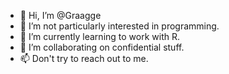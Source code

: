 - 👋 Hi, I’m @Graagge
- 👀 I’m not particularly interested in programming.
- 🌱 I’m currently learning to work with R.
- 💞️ I’m collaborating on confidential stuff.
- 📫 Don't try to reach out to me.

<!---
Graagge/Graagge is a ✨ special ✨ repository because its `README.md` (this file) appears on your GitHub profile.
You can click the Preview link to take a look at your changes.
--->
